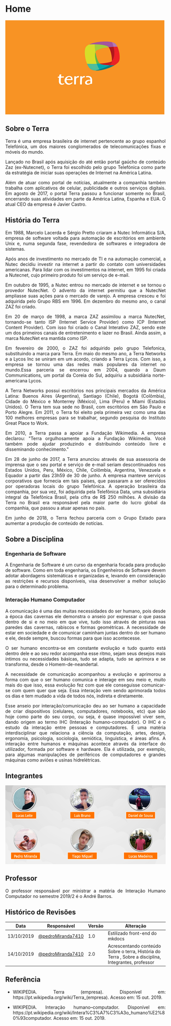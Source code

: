 # Home

![artIcon](../../img/terra.gif)

## **Sobre o Terra**
<p align= "justify">Terra é uma empresa brasileira de internet pertencente ao grupo espanhol Telefónica, um dos maiores conglomerados de telecomunicações fixas e móveis do mundo.</p>

<p align= "justify">Lançado no Brasil após aquisição do até então portal gaúcho de conteúdo Zaz (ex-Nutecnet), o Terra foi escolhido pelo grupo Telefónica como parte da estratégia de iniciar suas operações de Internet na América Latina.</p>

<p align= "justify">Além de atuar como portal de notícias, atualmente a companhia também trabalha com aplicativos de celular, publicidade e outros serviços digitais. Em agosto de 2017, o portal Terra passou a funcionar somente no Brasil, encerrando suas atividades em parte da América Latina, Espanha e EUA. O atual CEO da empresa é Javier Castro.</p>

## **História do Terra**

<p align= "justify">Em 1988, Marcelo Lacerda e Sérgio Pretto criaram a Nutec Informática S/A, empresa de software voltada para automação de escritórios em ambiente Unix e, numa segunda fase, revendedora de softwares e integradora de sistemas.</p>

<p align= "justify">Após anos de investimento no mercado de TI e na automação comercial, a Nutec decidiu investir na internet a partir do contato com universidades americanas. Para lidar com os investimentos na internet, em 1995 foi criada a Nutecnet, cujo primeiro produto foi um serviço de e-mail.</p>

<p align= "justify">Em outubro de 1995, a Nutec entrou no mercado de internet e se tornou o provedor NutecNet. O advento da internet permitiu que a NutecNet ampliasse suas ações para o mercado de varejo. A empresa cresceu e foi adquirida pelo Grupo RBS em 1996. Em dezembro do mesmo ano, o canal ZAZ foi criado.</p>

<p align= "justify">Em 20 de março de 1998, a marca ZAZ assimilou a marca NutecNet, tornando-se tanto ISP (Internet Service Provider) como ICP (Internet Content Provider). Com isso foi criado o Canal Interativo ZAZ, sendo este um dos primeiros canais de entretenimento e lazer no Brasil. Ainda assim, a marca NutecNet era mantida como ISP.</p>

<p align= "justify">Em fevereiro de 2000, o ZAZ foi adquirido pelo grupo Telefonica, substituindo a marca para Terra. Em maio do mesmo ano, a Terra Networks e a Lycos Inc se uniram em um acordo, criando a Terra Lycos. Com isso, a empresa se tornou uma das redes mais populares da internet no mundo.Essa parceria se encerrou em 2004, quando a Daum Communications, um portal da Coreia do Sul, adquiriu a subsidiária norte-americana Lycos.</p>

<p align= "justify">A Terra Networks possui escritórios nos principais mercados da América Latina: Buenos Aires (Argentina), Santiago (Chile), Bogotá (Colômbia), Cidade do México e Monterrey (México), Lima (Peru) e Miami (Estados Unidos). O Terra tem sua sede no Brasil, com escritórios em São Paulo e Porto Alegre. Em 2011, o Terra foi eleito pela primeira vez como uma das 100 melhores empresas para se trabalhar, segundo pesquisa do Instituto Great Place to Work.</p>

<p align= "justify">Em 2010, a Terra passa a apoiar a Fundação Wikimedia. A empresa declarou: "Terra orgulhosamente apoia a Fundação Wikimedia. Você também pode ajudar produzindo e distribuindo conteúdo livre e disseminando conhecimento."</p>

<p align= "justify">Em 28 de junho de 2017, a Terra anunciou através de sua assessoria de imprensa que o seu portal e serviço de e-mail seriam descontinuados nos Estados Unidos, Peru, México, Chile, Colômbia, Argentina, Venezuela e Equador a partir das 23h59 de 30 de junho. A empresa manteve serviços corporativos que fornecia em tais países, que passaram a ser oferecidos por operadoras locais do grupo Telefónica. A operação brasileira da companhia, por sua vez, foi adquirida pela Telefônica Data, uma subsidiária integral da Telefônica Brasil, pela cifra de R$ 250 milhões. A divisão da Terra no Brasil era responsável pela maior parte do lucro global da companhia, que passou a atuar apenas no país.</p>

<p align= "justify">Em junho de 2018, o Terra fechou parceria com o Grupo Estado para aumentar a produção de conteúdo de notícias.</p>

## **Sobre a Disciplina**

### **Engenharia de Software**
<p align= "justify"> A Engenharia de Software é um curso da engenharia focada para produção de software. Como em toda engenharia, os Engenheiros de Software devem adotar abordagens sistemáticas e organizadas e, levando em consideração as restrições e recursos disponíveis, visa desenvolver a melhor solução para o determinado problema.</p>

### **Interação Humano Computador**

<p align= "justify">A comunicação é uma das muitas necessidades do ser humano, pois desde a época das cavernas ele demonstra o anseio por expressar o que passa dentro de si e no meio em que vive, tudo isso através de pinturas nas paredes das cavernas, rabiscos e formas geométricas. A necessidade de estar em sociedade e de comunicar caminham juntas dentro do ser humano e ele, desde sempre, buscou formas para que isso acontecesse.</p>

<p align= "justify">O ser humano encontra-se em constante evolução e tudo quanto está dentro dele e ao seu redor acompanha esse ritmo, sejam seus desejos mais íntimos ou necessidades básicas, tudo se adapta, tudo se aprimora e se transforma, desde o Homem-de-neandertal.</p>

<p align= "justify">A necessidade de comunicação acompanhou a evolução e aprimorou a forma com que o ser humano comunica e interage em seu meio e, muito mais do que isso, essa evolução fez com que ele conseguisse comunicar-se com quem quer que seja. Essa interação vem sendo aprimorada todos os dias e tem mudado a vida de todos nós, indireta e diretamente.</p>

<p align= "justify">Esse anseio por interação/comunicação deu ao ser humano a capacidade de criar dispositivos (celulares, computadores, notebooks, etc) que são hoje como parte do seu corpo, ou seja, é quase impossível viver sem, dando origem ao termo IHC (Interação humano-computador). O IHC é o estudo da interação entre pessoas e computadores. É uma matéria interdisciplinar que relaciona a ciência da computação, artes, design, ergonomia, psicologia, sociologia, semiótica, linguística, e áreas afins. A interação entre humanos e máquinas acontece através da interface do utilizador, formada por software e hardware. Ela é utilizada, por exemplo, para algumas manipulações de periféricos de computadores e grandes máquinas como aviões e usinas hidrelétricas.</p>

## **Integrantes**

![artIcon](../../img/colaborators.png)

## **Professor**

<p align= "justify">O professor responsável por ministrar a matéria de Interação Humano Computador no semestre 2019/2 é o André Barros.</p>

## **Histórico de Revisões**

Data | Responsável | Versão | Alteração 
---- | ----------- | ------ | ---------
13/10/2019 | [@pedroMiranda7410](http://github.com/pedroMiranda7410) | 1.0 | Estilizado front-end do mkdocs |
14/10/2019 | [@pedroMiranda7410](http://github.com/pedroMiranda7410) | 2.0 | Acrescentando conteúdo Sobre o terra, História do Terra , Sobre a disciplina, Integrantes, professor |

## **Referência**
* <p align= "justify"> WIKIPEDIA. Terra (empresa). Disponível em: https://pt.wikipedia.org/wiki/Terra_(empresa). Acesso em: 15 out. 2019.</p>
* <p align= "justify"> WIKIPEDIA. Interação humano–computador. Disponível em: https://pt.wikipedia.org/wiki/Intera%C3%A7%C3%A3o_humano%E2%80%93computador. Acesso em: 15 out. 2019.</p>
